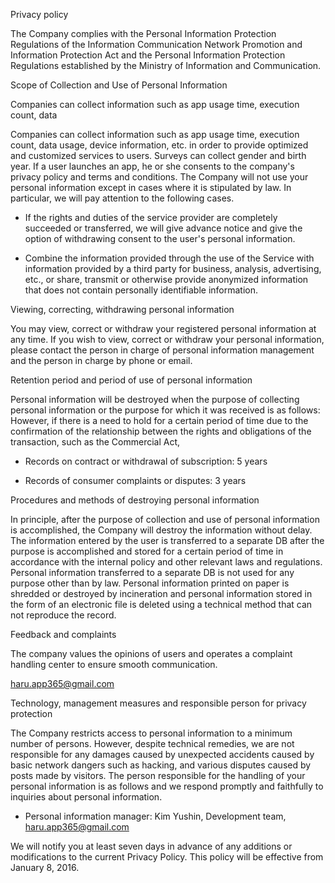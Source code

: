 Privacy policy


The Company complies with the Personal Information Protection Regulations of the Information Communication Network Promotion and Information Protection Act and the Personal Information Protection Regulations established by the Ministry of Information and Communication.







Scope of Collection and Use of Personal Information



Companies can collect information such as app usage time, execution count, data



Companies can collect information such as app usage time, execution count, data usage, device information,  etc. in order to provide optimized and customized services to users. Surveys can collect gender and birth year. If a user launches an app, he or she consents to the company's privacy policy and terms and conditions. The Company will not use your personal information except in cases where it is stipulated by law. In particular, we will pay attention to the following cases.



- If the rights and duties of the service provider are completely succeeded or transferred, we will give advance notice and give the option of withdrawing consent to the user's personal information.



- Combine the information provided through the use of the Service with information provided by a third party for business, analysis, advertising, etc., or share, transmit or otherwise provide anonymized information that does not contain personally identifiable information.











Viewing, correcting, withdrawing personal information



You may view, correct or withdraw your registered personal information at any time. If you wish to view, correct or withdraw your personal information, please contact the person in charge of personal information management and the person in charge by phone or email.







Retention period and period of use of personal information



Personal information will be destroyed when the purpose of collecting personal information or the purpose for which it was received is as follows: However, if there is a need to hold for a certain period of time due to the confirmation of the relationship between the rights and obligations of the transaction, such as the Commercial Act,



- Records on contract or withdrawal of subscription: 5 years



- Records of consumer complaints or disputes: 3 years







Procedures and methods of destroying personal information



In principle, after the purpose of collection and use of personal information is accomplished, the Company will destroy the information without delay. The information entered by the user is transferred to a separate DB after the purpose is accomplished and stored for a certain period of time in accordance with the internal policy and other relevant laws and regulations. Personal information transferred to a separate DB is not used for any purpose other than by law. Personal information printed on paper is shredded or destroyed by incineration and personal information stored in the form of an electronic file is deleted using a technical method that can not reproduce the record.







Feedback and complaints



The company values the opinions of users and operates a complaint handling center to ensure smooth communication.



haru.app365@gmail.com







Technology, management measures and responsible person for privacy protection



The Company restricts access to personal information to a minimum number of persons. However, despite technical remedies, we are not responsible for any damages caused by unexpected accidents caused by basic network dangers such as hacking, and various disputes caused by posts made by visitors. The person responsible for the handling of your personal information is as follows and we respond promptly and faithfully to inquiries about personal information.



- Personal information manager: Kim Yushin, Development team, haru.app365@gmail.com







We will notify you at least seven days in advance of any additions or modifications to the current Privacy Policy. This policy will be effective from January 8, 2016.